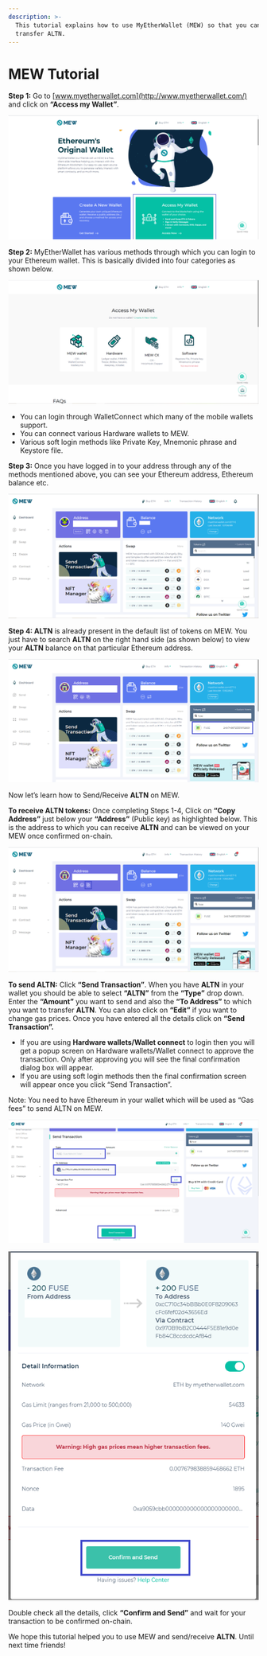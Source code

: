 ```yaml
---
description: >-
  This tutorial explains how to use MyEtherWallet (MEW) so that you can view and
  transfer ALTN.
---
```


# MEW Tutorial

**Step 1:** Go to [www.myetherwallet.com](http://www.myetherwallet.com/) and click on **“Access my Wallet”**.

![](../.gitbook/assets/2%20%283%29.png)

**Step 2:** MyEtherWallet has various methods through which you can login to your Ethereum wallet. This is basically divided into four categories as shown below.

![](../.gitbook/assets/1%20%282%29.png)

* You can login through WalletConnect which many of the mobile wallets support.
* You can connect various Hardware wallets to MEW.
* Various soft login methods like Private Key, Mnemonic phrase and Keystore file.

**Step 3:** Once you have logged in to your address through any of the methods mentioned above, you can see your Ethereum address, Ethereum balance etc.

![](../.gitbook/assets/6%20%283%29.png)

**Step 4: ALTN** is already present in the default list of tokens on MEW. You just have to search **ALTN** on the right hand side \(as shown below\) to view your **ALTN** balance on that particular Ethereum address.

![](../.gitbook/assets/7%20%282%29.png)

Now let’s learn how to Send/Receive **ALTN** on MEW.

**To receive ALTN tokens:** Once completing Steps 1-4, Click on **“Copy Address”** just below your **“Address”** \(Public key\) as highlighted below. This is the address to which you can receive **ALTN** and can be viewed on your MEW once confirmed on-chain.

![](../.gitbook/assets/8.png)

**To send ALTN:** Click **“Send Transaction”**. When you have **ALTN** in your wallet you should be able to select **“ALTN”** from the **“Type”** drop down. Enter the **“Amount”** you want to send and also the **“To Address”** to which you want to transfer **ALTN**. You can also click on **“Edit”** if you want to change gas prices. Once you have entered all the details click on **“Send Transaction”.**

* If you are using **Hardware wallets/Wallet connect** to login then you will get a popup screen on Hardware wallets/Wallet connect to approve the transaction. Only after approving you will see the final confirmation dialog box will appear.
*  If you are using soft login methods then the final confirmation screen will appear once you click “Send Transaction”.

Note: You need to have Ethereum in your wallet which will be used as “Gas fees” to send ALTN on MEW.

![](../.gitbook/assets/9%20%282%29.png)

![](../.gitbook/assets/10%20%281%29.png)

Double check all the details, click **“Confirm and Send”** and wait for your transaction to be confirmed on-chain.

We hope this tutorial helped you to use MEW and send/receive **ALTN**. Until next time friends!

